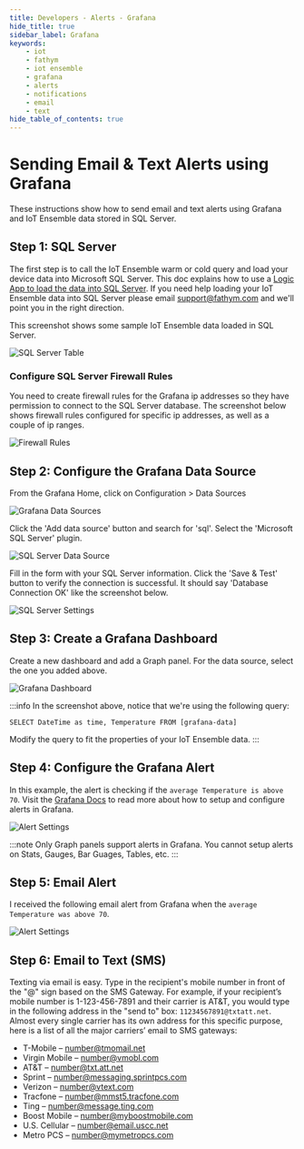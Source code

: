 ```yaml
---
title: Developers - Alerts - Grafana
hide_title: true
sidebar_label: Grafana 
keywords:
    - iot
    - fathym
    - iot ensemble
    - grafana
    - alerts
    - notifications
    - email
    - text
hide_table_of_contents: true
---
```


# Sending Email & Text Alerts using Grafana

These instructions show how to send email and text alerts using Grafana and IoT Ensemble data stored in SQL Server.

## Step 1: SQL Server

The first step is to call the IoT Ensemble warm or cold query and load your device data into Microsoft SQL Server. This doc explains how to use a [Logic App to load the data into SQL Server](/devs/storage/sql-server). If you need help loading your IoT Ensemble data into SQL Server please email support@fathym.com and we'll point you in the right direction.

This screenshot shows some sample IoT Ensemble data loaded in SQL Server.

![SQL Server Table](https://www.iot-ensemble.com/img/screenshots/alerts/sql-server-data.png)

### Configure SQL Server Firewall Rules

You need to create firewall rules for the Grafana ip addresses so they have permission to connect to the SQL Server database. The screenshot below shows firewall rules configured for specific ip addresses, as well as a couple of ip ranges.

![Firewall Rules](https://www.iot-ensemble.com/img/screenshots/alerts/firewall-rules.png)

## Step 2: Configure the Grafana Data Source

From the Grafana Home, click on Configuration > Data Sources 

![Grafana Data Sources](https://www.iot-ensemble.com/img/screenshots/grafana-1.jpg)

Click the 'Add data source' button and search for 'sql'.  Select the 'Microsoft SQL Server' plugin.

![SQL Server Data Source](https://www.iot-ensemble.com/img/screenshots/alerts/sql-server-datasource.png)

Fill in the form with your SQL Server information. Click the 'Save & Test' button to verify the connection is successful. It should say 'Database Connection OK' like the screenshot below.

![SQL Server Settings](https://www.iot-ensemble.com/img/screenshots/alerts/sql-server-datasource-settings.png)

## Step 3: Create a Grafana Dashboard 

Create a new dashboard and add a Graph panel. For the data source, select the one you added above. 

![Grafana Dashboard](https://www.iot-ensemble.com/img/screenshots/alerts/grafana-dashboard.png)

:::info
In the screenshot above, notice that we're using the following query:

`SELECT
DateTime as time,
Temperature
FROM [grafana-data]`

Modify the query to fit the properties of your IoT Ensemble data.
:::

## Step 4: Configure the Grafana Alert

In this example, the alert is checking if the `average Temperature is above 70`. Visit the [Grafana Docs](https://grafana.com/docs/grafana/latest/alerting/create-alerts/) to read more about how to setup and configure alerts in Grafana.

![Alert Settings](https://www.iot-ensemble.com/img/screenshots/alerts/grafana-alert-settings.png)

:::note
Only Graph panels support alerts in Grafana. You cannot setup alerts on Stats, Gauges, Bar Guages, Tables, etc.
:::

## Step 5: Email Alert

I received the following email alert from Grafana when the `average Temperature was above 70`.

![Alert Settings](https://www.iot-ensemble.com/img/screenshots/alerts/grafana-email.png)

## Step 6: Email to Text (SMS)

Texting via email is easy. Type in the recipient's mobile number in front of the "@" sign based on the SMS Gateway. For example, if your recipient’s mobile number is 1-123-456-7891 and their carrier is AT&T, you would type in the following address in the "send to" box: `11234567891@txtatt.net`. Almost every single carrier has its own address for this specific purpose, here is a list of all the major carriers’ email to SMS gateways:

- T-Mobile – number@tmomail.net
- Virgin Mobile – number@vmobl.com
- AT&T – number@txt.att.net
- Sprint – number@messaging.sprintpcs.com
- Verizon – number@vtext.com
- Tracfone – number@mmst5.tracfone.com
- Ting – number@message.ting.com
- Boost Mobile – number@myboostmobile.com
- U.S. Cellular – number@email.uscc.net
- Metro PCS – number@mymetropcs.com